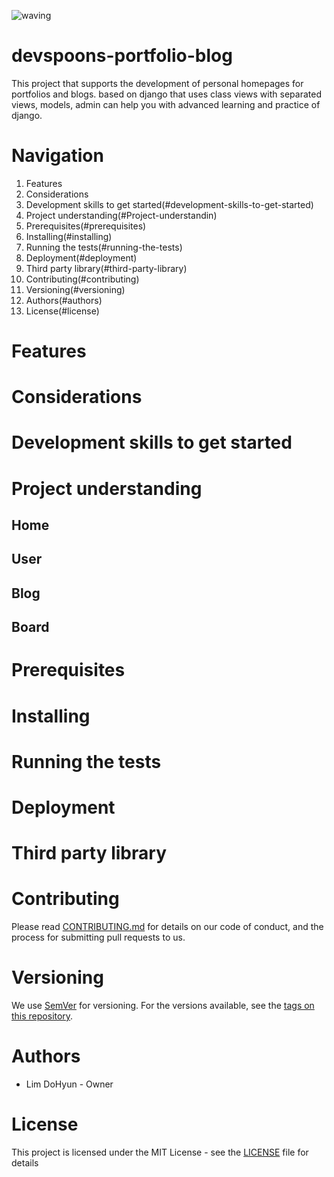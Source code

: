 ![waving](https://capsule-render.vercel.app/api?type=waving&height=200&text=devspoons-portfolio-blog&fontSize=60&fontAlign=50&fontAlignY=40&color=gradient)

# devspoons-portfolio-blog
This project that supports the development of personal homepages for portfolios and blogs. based on django that uses class views with separated views, models, admin can help you with advanced learning and practice of django.

# Navigation
1. Features
2. Considerations
3. Development skills to get started(#development-skills-to-get-started)
4. Project understanding(#Project-understandin)
5. Prerequisites(#prerequisites)
6. Installing(#installing)
7. Running the tests(#running-the-tests)
8. Deployment(#deployment)
9. Third party library(#third-party-library)
10. Contributing(#contributing)
11. Versioning(#versioning)
12. Authors(#authors)
13. License(#license)
# Features
# Considerations
# Development skills to get started

# Project understanding
## Home
## User
## Blog
## Board

# Prerequisites


# Installing

# Running the tests

# Deployment

# Third party library

# Contributing
Please read [CONTRIBUTING.md](https://github.com/devspoon/devspoon-portfolio-blog/blob/main/CONTRIBUTING.md) for details on our code of conduct, and the process for submitting pull requests to us.
# Versioning
We use [SemVer](https://semver.org/ "SemVer") for versioning. For the versions available, see the [tags on this repository](https://semver.org/ "repository tag").
# Authors
- Lim DoHyun - Owner
# License
This project is licensed under the MIT License - see the [LICENSE](https://github.com/devspoon/devspoon-portfolio-blog/blob/main/LICENSE) file for details